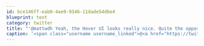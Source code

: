 ```yaml
---
id: bce146ff-eab0-4ae9-9346-11dade54dbe4
blueprint: text
category: twitter
title: "'@mattwdh Yeah, the Hover UI looks really nice. Quite the opposite of what Tucows is known for,"
caption: '<span class="username username_linked">@<a href="https://twitter.com/mattwdh" title="Matt Helm">mattwdh</a></span> Yeah, the Hover UI looks really nice. Quite the opposite of what Tucows is known for,'
---
```

